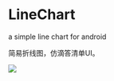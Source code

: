 # LineChart
a simple line chart for android

简易折线图，仿滴答清单UI。

![](http://7xki5q.com1.z0.glb.clouddn.com/Screenshot_2016-11-05-20-44-52.png)
